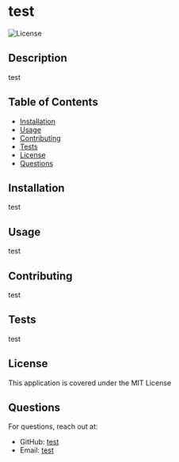 # test

![License](https://img.shields.io/badge/License-MIT%20License-blue.svg)

## Description
test

## Table of Contents
- [Installation](#installation)
- [Usage](#usage)
- [Contributing](#contributing)
- [Tests](#test)
- [License](#license)
- [Questions](#questions)

## Installation
test

## Usage
test

## Contributing
test

## Tests
test

## License 
This application is covered under the MIT License

## Questions
For questions, reach out at:
- GitHub: [test](https://github.com/test)
- Email: [test](mailto:test)